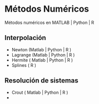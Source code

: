 # Métodos Numéricos

Métodos numéricos en MATLAB | Python | R

## Interpolación

  - Newton (Matlab | Python | R )
  - Lagrange (Matlab | Python | R )
  - Hermite ( Matlab | Python | R )
  -  Splines ( R )


## Resolución de sistemas

  - Crout ( Matlab | Python | R )
  - 
